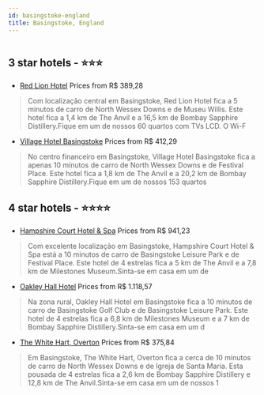 ```yaml
---
id: basingstoke-england
title: Basingstoke, England
---
```


<center><img src="https://i.travelapi.com/hotels/1000000/440000/430200/430158/86d0d87b_z.jpg" alt="" /></center>


##  3 star hotels - ⭐️⭐️⭐️

-    [Red Lion Hotel](https://us.hurb.com/hotels/basingstoke/red-lion-hotel-HT-T6R3?cmp=18055) Prices from R$ 389,28
   > Com localização central em Basingstoke, Red Lion Hotel fica a 5 minutos de carro de North Wessex Downs e de Museu Willis.  Este hotel fica a 1,4 km de The Anvil e a 16,5 km de Bombay Sapphire Distillery.Fique em um de nossos 60 quartos com TVs LCD. O Wi-F
-    [Village Hotel Basingstoke](https://us.hurb.com/hotels/basingstoke/village-hotel-basingstoke-HT-Z1HA?cmp=18055) Prices from R$ 412,29
   > No centro financeiro em Basingstoke, Village Hotel Basingstoke fica a apenas 10 minutos de carro de North Wessex Downs e de Festival Place.  Este hotel fica a 1,8 km de The Anvil e a 20,2 km de Bombay Sapphire Distillery.Fique em um de nossos 153 quartos 

##  4 star hotels - ⭐️⭐️⭐️⭐️

-    [Hampshire Court Hotel & Spa](https://us.hurb.com/hotels/basingstoke/hampshire-court-hotel-spa-HT-LRNL?cmp=18055) Prices from R$ 941,23
   > Com excelente localização em Basingstoke, Hampshire Court Hotel & Spa está a 10 minutos de carro de Basingstoke Leisure Park e de Festival Place.  Este hotel de 4 estrelas fica a 5 km de The Anvil e a 7,8 km de Milestones Museum.Sinta-se em casa em um de 
-    [Oakley Hall Hotel](https://us.hurb.com/hotels/basingstoke/oakley-hall-hotel-HT-E8ZK?cmp=18055) Prices from R$ 1.118,57
   > Na zona rural, Oakley Hall Hotel em Basingstoke fica a 10 minutos de carro de Basingstoke Golf Club e de Basingstoke Leisure Park.  Este hotel de 4 estrelas fica a 6,8 km de Milestones Museum e a 7 km de Bombay Sapphire Distillery.Sinta-se em casa em um d
-    [The White Hart, Overton](https://us.hurb.com/hotels/basingstoke/the-white-hart-overton-HT-738I?cmp=18055) Prices from R$ 375,84
   > Em Basingstoke, The White Hart, Overton fica a cerca de 10 minutos de carro de North Wessex Downs e de Igreja de Santa Maria.  Esta pousada de 4 estrelas fica a 2,6 km de Bombay Sapphire Distillery e 12,8 km de The Anvil.Sinta-se em casa em um de nossos 1
